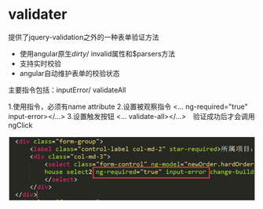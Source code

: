 # validater

提供了jquery-validation之外的一种表单验证方法

* 使用angular原生$dirty/$ invalid属性和$parsers方法
* 支持实时校验
* angular自动维护表单的校验状态

主要指令包括：inputError/ validateAll

1.使用<ng-form>指令，必须有name attribute
2.设置被观察指令 <... ng-required="true" input-error></...>
3.设置触发按钮 <... validate-all></...>　验证成功后才会调用ngClick

![test](1.png)
